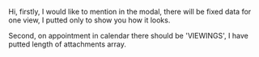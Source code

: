 Hi, firstly, I would like to mention in the modal, there will be fixed data for one view, I putted only to show you how it looks.

Second, on appointment in calendar there should be 'VIEWINGS', I have putted length of attachments array.
